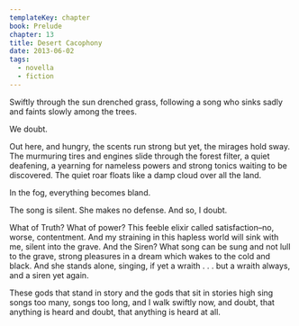 ```yaml
---
templateKey: chapter
book: Prelude
chapter: 13
title: Desert Cacophony
date: 2013-06-02
tags:
  - novella
  - fiction
---
```


Swiftly through the sun drenched grass, following a song who sinks
sadly and faints slowly among the trees.

We doubt.

Out here, and hungry, the scents run strong but yet, the mirages
hold sway. The murmuring tires and engines slide through the forest
filter, a quiet deafening, a yearning for nameless powers and strong
tonics waiting to be discovered. The quiet roar floats like a damp
cloud over all the land.

In the fog, everything becomes bland.

The song is silent. She makes no defense. And so, I doubt.

What of Truth? What of power? This feeble elixir called
satisfaction–no, worse, contentment. And my straining in this
hapless world will sink with me, silent into the grave. And the
Siren? What song can be sung and not lull to the grave, strong
pleasures in a dream which wakes to the cold and black. 	And she
stands alone, singing, if yet a wraith . . . but a wraith always,
and a siren yet again.

These gods that stand in story and the gods that sit in stories high
sing songs too many, songs too long, and I walk swiftly now, and
doubt, that anything is heard and doubt, that anything is heard at
all.